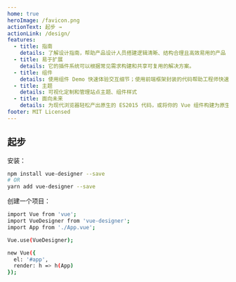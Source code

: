 ```yaml
---
home: true
heroImage: /favicon.png
actionText: 起步 →
actionLink: /design/
features:
  - title: 指南
    details: 了解设计指南，帮助产品设计人员搭建逻辑清晰、结构合理且高效易用的产品
  - title: 易于扩展
    details: 它的插件系统可以根据常见需求构建和共享可复用的解决方案。
  - title: 组件
    details: 使用组件 Demo 快速体验交互细节；使用前端框架封装的代码帮助工程师快速开发。
  - title: 主题
    details: 可视化定制和管理站点主题、组件样式
  - title: 面向未来
    details: 为现代浏览器轻松产出原生的 ES2015 代码，或将你的 Vue 组件构建为原生的 Web Components 组件。
footer: MIT Licensed
---
```


## 起步

安装：

```bash
npm install vue-designer --save
# OR
yarn add vue-designer --save
```

创建一个项目：

```bash
import Vue from 'vue';
import VueDesigner from 'vue-designer';
import App from './App.vue';

Vue.use(VueDesigner);

new Vue({
  el: '#app',
  render: h => h(App)
});
```
